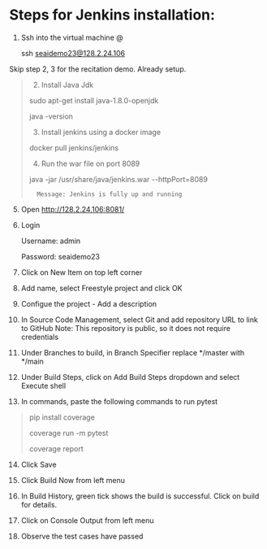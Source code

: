 # Steps for Jenkins installation:

1. Ssh into the virtual machine <username>@<ip-address>
	
	ssh seaidemo23@128.2.24.106

Skip step 2, 3 for the recitation demo. Already setup.

>2. Install Java Jdk
>	
>	sudo apt-get install java-1.8.0-openjdk
>	
>	java -version
>
>3. Install jenkins using a docker image
>	
>	docker pull jenkins/jenkins
>
>4. Run the war file on port 8089
>	
>	java -jar /usr/share/java/jenkins.war --httpPort=8089
>	
>		Message: Jenkins is fully up and running

5. Open http://128.2.24.106:8081/

6. Login 
	
	Username: admin
	
	Password: seaidemo23

7. Click on New Item on top left corner

8. Add name, select Freestyle project and click OK
	
9. Configue the project - Add a description
	
10. In Source Code Management, select Git and add repository URL to link to GitHub
Note: This repository is public, so it does not require credentials
	
11. Under Branches to build, in Branch Specifier replace */master with */main
		
12. Under Build Steps, click on Add Build Steps dropdown and select Execute shell

13. In commands, paste the following commands to run pytest
	
>pip install coverage
>
>coverage run -m pytest
>	
>coverage report
	
14. Click Save
	
15. Click Build Now from left menu 
	
16. In Build History, green tick shows the build is successful. Click on build for details.
	
17. Click on Console Output from left menu 
	
18. Observe the test cases have passed
	
	

	
